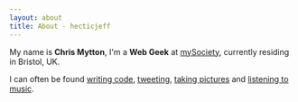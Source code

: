 ```yaml
---
layout: about
title: About - hecticjeff
---
```


My name is **Chris Mytton**, I'm a **Web Geek** at
[mySociety](http://www.mysociety.org/), currently
residing in Bristol, UK.

I can often be found
[writing code](https://github.com/hecticjeff),
[tweeting](https://twitter.com/hecticjeff),
[taking pictures](http://instagram.com/hecticjeff) and
[listening to music](https://last.fm/user/mytton).
